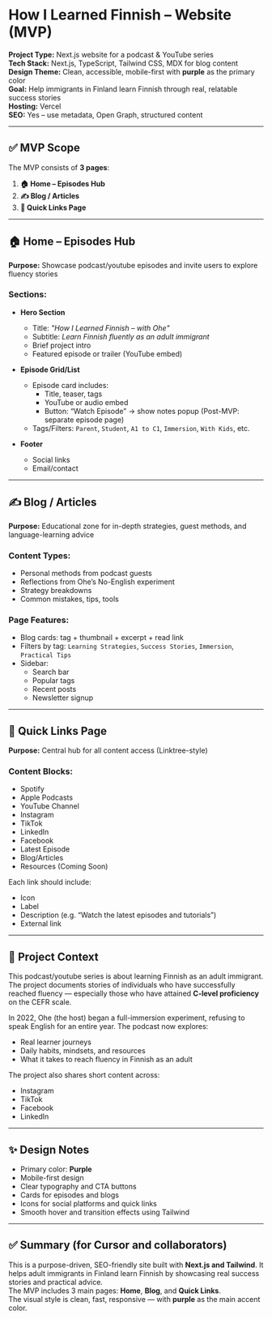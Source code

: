 # How I Learned Finnish – Website (MVP)

**Project Type:** Next.js website for a podcast & YouTube series  
**Tech Stack:** Next.js, TypeScript, Tailwind CSS, MDX for blog content  
**Design Theme:** Clean, accessible, mobile-first with **purple** as the primary color  
**Goal:** Help immigrants in Finland learn Finnish through real, relatable success stories  
**Hosting:** Vercel  
**SEO:** Yes – use metadata, Open Graph, structured content

---

## ✅ MVP Scope

The MVP consists of **3 pages**:

1. **🏠 Home – Episodes Hub**
2. **✍️ Blog / Articles**
3. **🔗 Quick Links Page**

---

## 🏠 Home – Episodes Hub

**Purpose:** Showcase podcast/youtube episodes and invite users to explore fluency stories

### Sections:

- **Hero Section**

  - Title: _"How I Learned Finnish – with Ohe"_
  - Subtitle: _Learn Finnish fluently as an adult immigrant_
  - Brief project intro
  - Featured episode or trailer (YouTube embed)

- **Episode Grid/List**

  - Episode card includes:
    - Title, teaser, tags
    - YouTube or audio embed
    - Button: “Watch Episode” → show notes popup (Post-MVP: separate episode page)
  - Tags/Filters: `Parent`, `Student`, `A1 to C1`, `Immersion`, `With Kids`, etc.

- **Footer**
  - Social links
  - Email/contact

---

## ✍️ Blog / Articles

**Purpose:** Educational zone for in-depth strategies, guest methods, and language-learning advice

### Content Types:

- Personal methods from podcast guests
- Reflections from Ohe’s No-English experiment
- Strategy breakdowns
- Common mistakes, tips, tools

### Page Features:

- Blog cards: tag + thumbnail + excerpt + read link
- Filters by tag: `Learning Strategies`, `Success Stories`, `Immersion`, `Practical Tips`
- Sidebar:
  - Search bar
  - Popular tags
  - Recent posts
  - Newsletter signup

---

## 🔗 Quick Links Page

**Purpose:** Central hub for all content access (Linktree-style)

### Content Blocks:

- Spotify
- Apple Podcasts
- YouTube Channel
- Instagram
- TikTok
- LinkedIn
- Facebook
- Latest Episode
- Blog/Articles
- Resources (Coming Soon)

Each link should include:

- Icon
- Label
- Description (e.g. “Watch the latest episodes and tutorials”)
- External link

---

## 📘 Project Context

This podcast/youtube series is about learning Finnish as an adult immigrant. The project documents stories of individuals who have successfully reached fluency — especially those who have attained **C-level proficiency** on the CEFR scale.

In 2022, Ohe (the host) began a full-immersion experiment, refusing to speak English for an entire year. The podcast now explores:

- Real learner journeys
- Daily habits, mindsets, and resources
- What it takes to reach fluency in Finnish as an adult

The project also shares short content across:

- Instagram
- TikTok
- Facebook
- LinkedIn

---

## ✨ Design Notes

- Primary color: **Purple**
- Mobile-first design
- Clear typography and CTA buttons
- Cards for episodes and blogs
- Icons for social platforms and quick links
- Smooth hover and transition effects using Tailwind

---

## ✅ Summary (for Cursor and collaborators)

This is a purpose-driven, SEO-friendly site built with **Next.js and Tailwind**. It helps adult immigrants in Finland learn Finnish by showcasing real success stories and practical advice.  
The MVP includes 3 main pages: **Home**, **Blog**, and **Quick Links**.  
The visual style is clean, fast, responsive — with **purple** as the main accent color.

<!-- Cursor: Use semantic HTML, responsive layout, proper metadata and tags. Consider accessibility and Open Graph tags. -->
